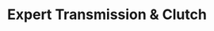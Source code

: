 ---
title: "Expert Transmission & Clutch"
url: /russellville/expert-transmission-and-clutch/
shop: car repair
---